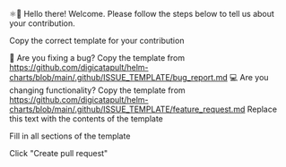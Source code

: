 ⚛👋 Hello there! Welcome. Please follow the steps below to tell us about your contribution.

Copy the correct template for your contribution

🐛 Are you fixing a bug? Copy the template from https://github.com/digicatapult/helm-charts/blob/main/.github/ISSUE_TEMPLATE/bug_report.md
💻 Are you changing functionality? Copy the template from https://github.com/digicatapult/helm-charts/blob/main/.github/ISSUE_TEMPLATE/feature_request.md
Replace this text with the contents of the template

Fill in all sections of the template

Click "Create pull request"
